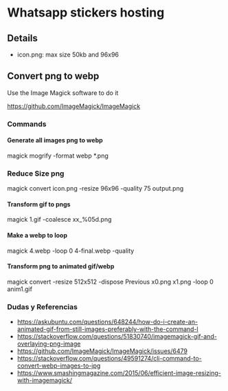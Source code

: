 # Whatsapp stickers hosting

## Details

- icon.png: max size 50kb and 96x96

## Convert png to webp

Use the Image Magick software to do it

https://github.com/ImageMagick/ImageMagick

### Commands

#### Generate all images png to webp

magick mogrify -format webp *.png

### Reduce Size png

magick convert icon.png -resize 96x96 -quality 75 output.png

#### Transform gif to pngs

magick 1.gif -coalesce xx_%05d.png

#### Make a webp to loop

magick 4.webp -loop 0 4-final.webp -quality

#### Transform png to animated gif/webp

magick convert -resize 512x512 -dispose Previous  x0.png x1.png -loop 0 anim1.gif

### Dudas y Referencias

- https://askubuntu.com/questions/648244/how-do-i-create-an-animated-gif-from-still-images-preferably-with-the-command-l
- https://stackoverflow.com/questions/51830740/imagemagick-gif-and-overlaying-png-image
- https://github.com/ImageMagick/ImageMagick/issues/6479
- https://stackoverflow.com/questions/49591274/cli-command-to-convert-webp-images-to-jpg
- https://www.smashingmagazine.com/2015/06/efficient-image-resizing-with-imagemagick/